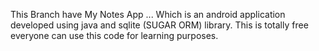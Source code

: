 This Branch have My Notes App ... Which is an android application developed using java and sqlite (SUGAR ORM) library.
This is totally free everyone can use this code for learning purposes.
